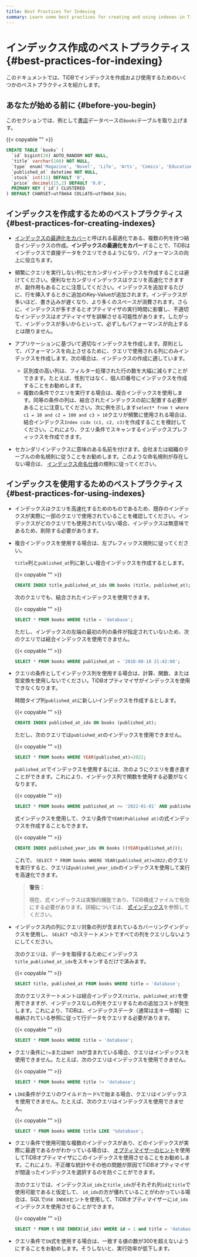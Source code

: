 ```yaml
---
title: Best Practices for Indexing
summary: Learn some best practices for creating and using indexes in TiDB.
---
```


<!-- markdownlint-disable MD029 -->

# インデックス作成のベストプラクティス {#best-practices-for-indexing}

このドキュメントでは、TiDBでインデックスを作成および使用するためのいくつかのベストプラクティスを紹介します。

## あなたが始める前に {#before-you-begin}

このセクションでは、例として[書店](/develop/dev-guide-bookshop-schema-design.md)データベースの`books`テーブルを取り上げます。

{{< copyable "" >}}

```sql
CREATE TABLE `books` (
  `id` bigint(20) AUTO_RANDOM NOT NULL,
  `title` varchar(100) NOT NULL,
  `type` enum('Magazine', 'Novel', 'Life', 'Arts', 'Comics', 'Education & Reference', 'Humanities & Social Sciences', 'Science & Technology', 'Kids', 'Sports') NOT NULL,
  `published_at` datetime NOT NULL,
  `stock` int(11) DEFAULT '0',
  `price` decimal(15,2) DEFAULT '0.0',
  PRIMARY KEY (`id`) CLUSTERED
) DEFAULT CHARSET=utf8mb4 COLLATE=utf8mb4_bin;
```

## インデックスを作成するためのベストプラクティス {#best-practices-for-creating-indexes}

-   [インデックスの最適化をカバー](/explain-indexes.md#indexreader)と呼ばれる最適化である、複数の列を持つ結合インデックスの作成。**インデックスの最適化をカバー**することで、TiDBはインデックスで直接データをクエリできるようになり、パフォーマンスの向上に役立ちます。

-   頻繁にクエリを実行しない列にセカンダリインデックスを作成することは避けてください。便利なセカンダリインデックスはクエリを高速化できますが、副作用もあることに注意してください。インデックスを追加するたびに、行を挿入するときに追加のKey-Valueが追加されます。インデックスが多いほど、書き込みが遅くなり、より多くのスペースが消費されます。さらに、インデックスが多すぎるとオプティマイザの実行時間に影響し、不適切なインデックスはオプティマイザを誤解させる可能性があります。したがって、インデックスが多いからといって、必ずしもパフォーマンスが向上するとは限りません。

-   アプリケーションに基づいて適切なインデックスを作成します。原則として、パフォーマンスを向上させるために、クエリで使用される列にのみインデックスを作成します。次の場合は、インデックスの作成に適しています。

    -   区別度の高い列は、フィルター処理された行の数を大幅に減らすことができます。たとえば、性別ではなく、個人ID番号にインデックスを作成することをお勧めします。
    -   複数の条件でクエリを実行する場合は、複合インデックスを使用します。同等の条件の列は、結合されたインデックスの前に配置する必要があることに注意してください。次に例を示します`select* from t where c1 = 10 and c2 = 100 and c3 > 10`クエリが頻繁に使用される場合は、結合インデックス`Index cidx (c1, c2, c3)`を作成することを検討してください。これにより、クエリ条件でスキャンするインデックスプレフィックスを作成できます。

-   セカンダリインデックスに意味のある名前を付けます。会社または組織のテーブルの命名規則に従うことをお勧めします。このような命名規則が存在しない場合は、 [インデックス命名仕様](/develop/dev-guide-object-naming-guidelines.md)の規則に従ってください。

## インデックスを使用するためのベストプラクティス {#best-practices-for-using-indexes}

-   インデックスはクエリを高速化するためのものであるため、既存のインデックスが実際に一部のクエリで使用されていることを確認してください。インデックスがどのクエリでも使用されていない場合、インデックスは無意味であるため、削除する必要があります。

-   複合インデックスを使用する場合は、左プレフィックス規則に従ってください。

    `title`列と`published_at`列に新しい複合インデックスを作成するとします。

    {{< copyable "" >}}

    ```sql
    CREATE INDEX title_published_at_idx ON books (title, published_at);
    ```

    次のクエリでも、結合されたインデックスを使用できます。

    {{< copyable "" >}}

    ```sql
    SELECT * FROM books WHERE title = 'database';
    ```

    ただし、インデックスの左端の最初の列の条件が指定されていないため、次のクエリでは結合インデックスを使用できません。

    {{< copyable "" >}}

    ```sql
    SELECT * FROM books WHERE published_at = '2018-08-18 21:42:08';
    ```

-   クエリの条件としてインデックス列を使用する場合は、計算、関数、または型変換を使用しないでください。TiDBオプティマイザがインデックスを使用できなくなります。

    時間タイプ列`published_at`に新しいインデックスを作成するとします。

    {{< copyable "" >}}

    ```sql
    CREATE INDEX published_at_idx ON books (published_at);
    ```

    ただし、次のクエリでは`published_at`のインデックスを使用できません。

    {{< copyable "" >}}

    ```sql
    SELECT * FROM books WHERE YEAR(published_at)=2022;
    ```

    `published_at`でインデックスを使用するには、次のようにクエリを書き直すことができます。これにより、インデックス列で関数を使用する必要がなくなります。

    {{< copyable "" >}}

    ```sql
    SELECT * FROM books WHERE published_at >= '2022-01-01' AND published_at < '2023-01-01';
    ```

    式インデックスを使用して、クエリ条件で`YEAR(Published at)`の式インデックスを作成することもできます。

    {{< copyable "" >}}

    ```sql
    CREATE INDEX published_year_idx ON books ((YEAR(published_at)));
    ```

    これで、 `SELECT * FROM books WHERE YEAR(published_at)=2022;`のクエリを実行すると、クエリは`published_year_idx`のインデックスを使用して実行を高速化できます。

    > **警告：**
    >
    > 現在、式インデックスは実験的機能であり、TiDB構成ファイルで有効にする必要があります。詳細については、 [式インデックス](/sql-statements/sql-statement-create-index.md#expression-index)を参照してください。

-   インデックス内の列にクエリ対象の列が含まれているカバーリングインデックスを使用し、 `SELECT *`のステートメントですべての列をクエリしないようにしてください。

    次のクエリは、データを取得するためにインデックス`title_published_at_idx`をスキャンするだけで済みます。

    {{< copyable "" >}}

    ```sql
    SELECT title, published_at FROM books WHERE title = 'database';
    ```

    次のクエリステートメントは結合インデックス`(title, published_at)`を使用できますが、インデックスなしの列をクエリするための追加コストが発生します。これにより、TiDBは、インデックスデータ（通常は主キー情報）に格納されている参照に従って行データをクエリする必要があります。

    {{< copyable "" >}}

    ```sql
    SELECT * FROM books WHERE title = 'database';
    ```

-   クエリ条件に`!=`または`NOT IN`が含まれている場合、クエリはインデックスを使用できません。たとえば、次のクエリはインデックスを使用できません。

    {{< copyable "" >}}

    ```sql
    SELECT * FROM books WHERE title != 'database';
    ```

-   `LIKE`条件がクエリのワイルドカード`%`で始まる場合、クエリはインデックスを使用できません。たとえば、次のクエリはインデックスを使用できません。

    {{< copyable "" >}}

    ```sql
    SELECT * FROM books WHERE title LIKE '%database';
    ```

-   クエリ条件で使用可能な複数のインデックスがあり、どのインデックスが実際に最適であるかがわかっている場合は、 [オプティマイザーのヒント](/optimizer-hints.md)を使用してTiDBオプティマイザにこのインデックスを使用させることをお勧めします。これにより、不正確な統計やその他の問題が原因でTiDBオプティマイザが間違ったインデックスを選択するのを防ぐことができます。

    次のクエリでは、インデックス`id_idx`と`title_idx`がそれぞれ列`id`と`title`で使用可能であると仮定して、 `id_idx`の方が優れていることがわかっている場合は、SQLで`USE INDEX`ヒントを使用して、TiDBオプティマイザーに`id_idx`インデックスを使用させることができます。

    {{< copyable "" >}}

    ```sql
    SELECT * FROM t USE INDEX(id_idx) WHERE id = 1 and title = 'database';
    ```

-   クエリ条件で`IN`式を使用する場合は、一致する値の数が300を超えないようにすることをお勧めします。そうしないと、実行効率が低下します。
